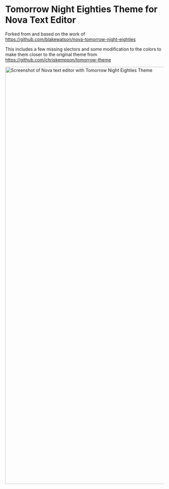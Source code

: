 # Tomorrow Night Eighties Theme for Nova Text Editor

Forked from and based on the work of https://github.com/blakewatson/nova-tomorrow-night-eighties

This includes a few missing slectors and some modification to the colors to make them closer to the original theme from https://github.com/chriskempson/tomorrow-theme

<img width="1324" alt="Screenshot of Nova text editor with Tomorrow Night Eighties Theme" src="https://github.com/mrsdizzie/nova-tomorrow-night-eighties/assets/1669571/e01524ce-ab2c-4f19-93e7-850d578b6886">

